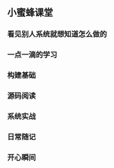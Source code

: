 ## 小蜜蜂课堂



### 看见别人系统就想知道怎么做的


### 一点一滴的学习


### 构建基础


### 源码阅读


### 系统实战


### 日常随记


### 开心瞬间
